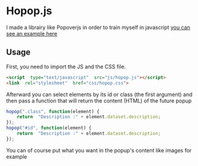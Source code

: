 # Hopop.js

I made a librairy like Popoverjs in order to train myself in javascript
[you can see an example here](https://namysh.github.io/hopop.js/)


## Usage
First, you need to import the JS and the CSS file.
```html
<script  type="text/javascript"  src="js/hopop.js"></script>
<link  rel="stylesheet"  href="css/hopop.css">
```
Afterward you can select elements by its id or class (the first argument) and then pass a function that will return the content (HTML) of the future popup
```javascript
hopop(".class", function(element) {
	return  "Description :" + element.dataset.description;
});
hopop("#id", function(element) {
	return  "Description :" + element.dataset.description;
});
```
You can of course put what you want in the popup's content like images for example

